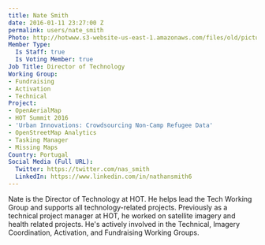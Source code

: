 ```yaml
---
title: Nate Smith
date: 2016-01-11 23:27:00 Z
permalink: users/nate_smith
Photo: http://hotwww.s3-website-us-east-1.amazonaws.com/files/old/pictures/picture-315-1464686481.png
Member Type:
  Is Staff: true
  Is Voting Member: true
Job Title: Director of Technology
Working Group:
- Fundraising
- Activation
- Technical
Project:
- OpenAerialMap
- HOT Summit 2016
- 'Urban Innovations: Crowdsourcing Non-Camp Refugee Data'
- OpenStreetMap Analytics
- Tasking Manager
- Missing Maps
Country: Portugal
Social Media (Full URL):
  Twitter: https://twitter.com/nas_smith
  LinkedIn: https://www.linkedin.com/in/nathansmith6
---
```


<p>Nate is the Director of Technology at HOT. He helps lead the Tech Working Group and supports all technology-related projects. Previously as a technical project manager at HOT, he worked on satellite imagery and health related projects. He's actively involved in the Technical, Imagery Coordination, Activation, and Fundraising Working Groups.</p>
